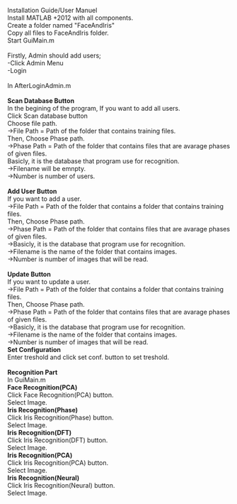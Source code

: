 Installation Guide/User Manuel
<br>Install MATLAB +2012 with all components.
<br>Create a folder named "FaceAndIris"
<br>Copy all files to FaceAndIris folder.
<br>Start GuiMain.m
<br>
<br>Firstly, Admin should add users;
<br>-Click Admin Menu
<br>-Login
<br>
<br>In AfterLoginAdmin.m
<br>
<br>**Scan Database Button**
<br>In the begining of the program, If you want to add all users.
<br>Click Scan database button
<br>Choose file path.
<br>->File Path = Path of the folder that contains training files.
<br>Then, Choose Phase path.
<br>->Phase Path = Path of the folder that contains files that are avarage phases of given files.
<br>Basicly, it is the database that program use for recognition.
<br>->Filename will be emnpty.
<br>->Number is number of users.
<br>
<br>**Add User Button**
<br>If you want to add a user.
<br>->File Path = Path of the folder that contains a folder that contains training files.
<br>Then, Choose Phase path.
<br>->Phase Path = Path of the folder that contains files that are avarage phases of given files.
<br>->Basicly, it is the database that program use for recognition.
<br>->Filename is the name of the folder that contains images.
<br>->Number is number of images that will be read.
<br>
<br>**Update Button**
<br>If you want to update a user. 
<br>->File Path = Path of the folder that contains a folder that contains training files. 
<br>Then, Choose Phase path. 
<br>->Phase Path = Path of the folder that contains files that are avarage phases of given files. 
<br>->Basicly, it is the database that program use for recognition. 
<br>->Filename is the name of the folder that contains images. 
<br>->Number is number of images that will be read.
<br>**Set Configuration** 
<br>Enter treshold and click set conf. button to set treshold.
<br>
<br>**Recognition Part**
<br> In GuiMain.m
<br>**Face Recognition(PCA)**
<br>Click Face Recognition(PCA) button.
<br>Select Image.
<br>**Iris Recognition(Phase)**
<br>Click Iris Recognition(Phase) button.
<br>Select Image.
<br>**Iris Recognition(DFT)**
<br>Click Iris Recognition(DFT) button.
<br>Select Image.
<br>**Iris Recognition(PCA)**
<br>Click Iris Recognition(PCA) button.
<br>Select Image.
<br>**Iris Recognition(Neural)**
<br>Click Iris Recognition(Neural) button.
<br>Select Image.
